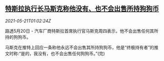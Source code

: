 <!--1621560662000-->
[特斯拉执行长马斯克称他没有、也不会出售所持狗狗币](https://cn.reuters.com/article/tesla-musk-dogecoin-0520-thur-idCNKCS2D203N)
------

<div><i>2021-05-21T01:02:24Z</i></div><p>路透5月20日 - 汽车厂商特斯拉首席执行官马斯克周四表示，他不会出售任何其所持的狗狗币。 　</p><p>马斯克在推特上回应一条称他永远不会出售其所持狗狗币，他是“终极持有者”的推文时称:“是的，我没有，也不会出售任何狗狗币。”(完)</p>
